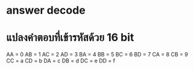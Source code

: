 # answer decode

# แปลงคำตอบที่เข้ารหัสด้วย 16 bit

AA = 0
AB = 1
AC = 2
AD = 3
BA = 4
BB = 5
BC = 6
BD = 7
CA = 8
CB = 9
CC = a
CD = b
DA = c
DB = d
DC = e
DD = f